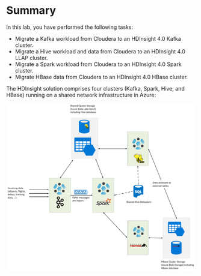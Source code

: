 # Summary

In this lab, you have performed the following tasks:

- Migrate a Kafka workload from Cloudera to an HDInsight 4.0 Kafka cluster.
- Migrate a Hive workload and data from Cloudera to an HDInsight 4.0 LLAP cluster.
- Migrate a Spark workload from Cloudera to an HDInsight 4.0 Spark cluster.
- Migrate HBase data from Cloudera to an HDInsight 4.0 HBase cluster.

The HDInsight solution comprises four clusters (Kafka, Spark, Hive, and HBase) running on a shared network infrastructure in Azure:

![The high-level architecture of the new system comprising four HDInsight clusters](../Images/0-HDInsightSystem.png)

